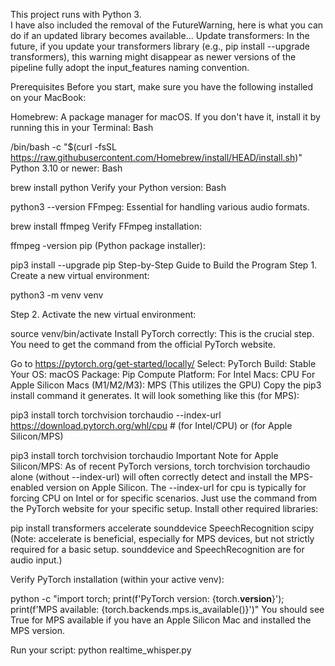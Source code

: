 This project runs with Python 3.  
I have also included the removal of the FutureWarning, here is what you can do if an updated library becomes available...
Update transformers: In the future, if you update your transformers library (e.g., pip install --upgrade transformers), this warning might disappear as newer versions of the pipeline fully adopt the input_features naming convention.

Prerequisites
Before you start, make sure you have the following installed on your MacBook:

Homebrew: A package manager for macOS. If you don't have it, install it by running this in your Terminal:
Bash

/bin/bash -c "$(curl -fsSL https://raw.githubusercontent.com/Homebrew/install/HEAD/install.sh)"
Python 3.10 or newer:
Bash

brew install python
Verify your Python version:
Bash

python3 --version
FFmpeg: Essential for handling various audio formats.

brew install ffmpeg
Verify FFmpeg installation:

ffmpeg -version
pip (Python package installer):

pip3 install --upgrade pip
Step-by-Step Guide to Build the Program
Step 1.  Create a new virtual environment:

python3 -m venv venv

Step 2. Activate the new virtual environment:

source venv/bin/activate
Install PyTorch correctly:
This is the crucial step. You need to get the command from the official PyTorch website.

Go to https://pytorch.org/get-started/locally/
Select:
PyTorch Build: Stable
Your OS: macOS
Package: Pip
Compute Platform:
For Intel Macs: CPU
For Apple Silicon Macs (M1/M2/M3): MPS (This utilizes the GPU)
Copy the pip3 install command it generates. It will look something like this (for MPS):


pip3 install torch torchvision torchaudio --index-url https://download.pytorch.org/whl/cpu # (for Intel/CPU) or (for Apple Silicon/MPS)


pip3 install torch torchvision torchaudio
Important Note for Apple Silicon/MPS: As of recent PyTorch versions, torch torchvision torchaudio alone (without --index-url) will often correctly detect and install the MPS-enabled version on Apple Silicon. The --index-url for cpu is typically for forcing CPU on Intel or for specific scenarios. Just use the command from the PyTorch website for your specific setup.
Install other required libraries:

pip install transformers accelerate sounddevice SpeechRecognition scipy
(Note: accelerate is beneficial, especially for MPS devices, but not strictly required for a basic setup. sounddevice and SpeechRecognition are for audio input.)

Verify PyTorch installation (within your active venv):


python -c "import torch; print(f'PyTorch version: {torch.__version__}'); print(f'MPS available: {torch.backends.mps.is_available()}')"
You should see True for MPS available if you have an Apple Silicon Mac and installed the MPS version.

Run your script:
python realtime_whisper.py
